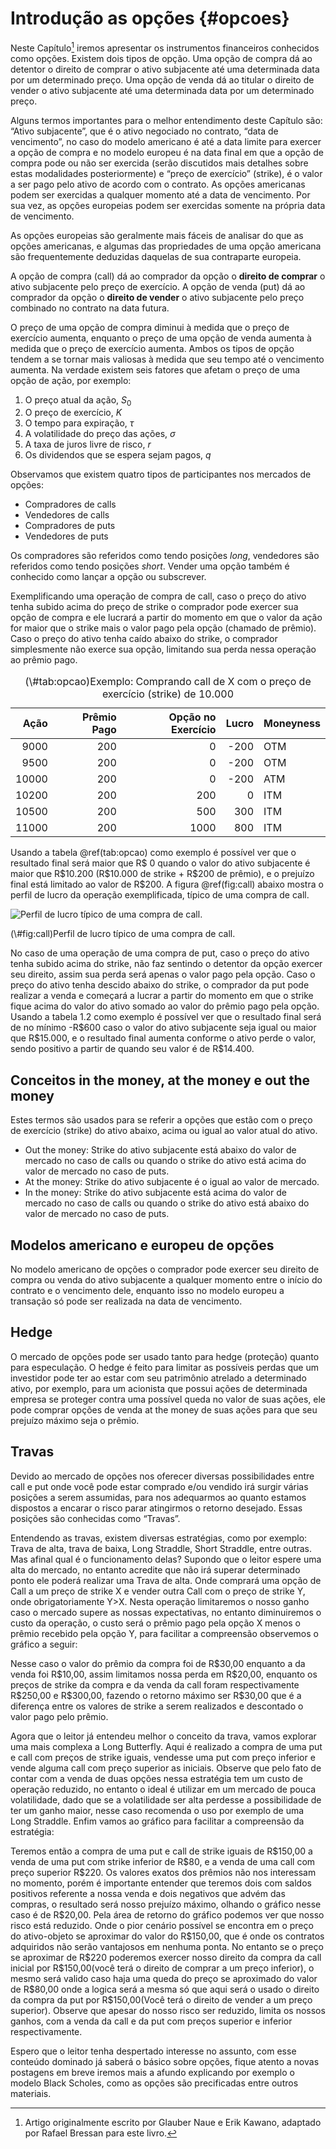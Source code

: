 # Introdução as opções {#opcoes}



Neste Capítulo[^11] iremos apresentar os instrumentos financeiros conhecidos como opções. Existem dois tipos de opção. Uma opção de compra dá ao detentor o direito de comprar o ativo subjacente até uma determinada data por um determinado preço. Uma opção de venda dá ao titular o direito de vender o ativo subjacente até uma determinada data por um determinado preço.

Alguns termos importantes para o melhor entendimento deste Capítulo são: “Ativo subjacente”, que é o ativo negociado no contrato, “data de vencimento”, no caso do modelo americano é até a data limite para exercer a opção de compra e no modelo europeu é na data final em que a opção de compra pode ou não ser exercida (serão discutidos mais detalhes sobre estas modalidades posteriormente) e “preço de exercício” (strike), é o valor a ser pago pelo ativo de acordo com o contrato. As opções americanas podem ser exercidas a qualquer momento até a data de vencimento. Por sua vez, as opções europeias podem ser exercidas somente na própria data de vencimento.

As opções europeias são geralmente mais fáceis de analisar do que as opções americanas, e algumas das propriedades de uma opção americana são frequentemente deduzidas daquelas de sua contraparte europeia.

A opção de compra (call) dá ao comprador da opção o **direito de comprar** o ativo subjacente pelo preço de exercício. A opção de venda (put) dá ao comprador da opção o **direito de vender** o ativo subjacente pelo preço combinado no contrato na data futura.

O preço de uma opção de compra diminui à medida que o preço de exercício
aumenta, enquanto o preço de uma opção de venda aumenta à medida que o preço de
exercício aumenta. Ambos os tipos de opção tendem a se tornar mais valiosas à medida que seu tempo até o vencimento aumenta. Na verdade existem seis fatores que afetam o preço de uma opção de ação, por exemplo:

1. O preço atual da ação, $S_0$
2. O preço de exercício, $K$
3. O tempo para expiração, $\tau$
4. A volatilidade do preço das ações, $\sigma$
5. A taxa de juros livre de risco, $r$
6. Os dividendos que se espera sejam pagos, $q$

Observamos que existem quatro tipos de participantes nos mercados de opções:

- Compradores de calls
- Vendedores de calls
- Compradores de puts
- Vendedores de puts

Os compradores são referidos como tendo posições _long_, vendedores são referidos
como tendo posições _short_. Vender uma opção também é conhecido como lançar a opção ou subscrever.

Exemplificando uma operação de compra de call, caso o preço do ativo tenha subido acima do preço de strike o comprador pode exercer sua opção de compra e ele lucrará a partir do momento em que o valor da ação for maior que o strike mais o valor pago pela opção (chamado de prêmio). Caso o preço do ativo tenha caído abaixo do strike, o comprador simplesmente não exerce sua opção, limitando sua perda nessa operação ao prêmio pago. 

<table>
<caption>(\#tab:opcao)Exemplo: Comprando call de X com o preço de exercício (strike) de 10.000</caption>
 <thead>
  <tr>
   <th style="text-align:right;"> Ação </th>
   <th style="text-align:right;"> Prêmio Pago </th>
   <th style="text-align:right;"> Opção no Exercício </th>
   <th style="text-align:right;"> Lucro </th>
   <th style="text-align:left;"> Moneyness </th>
  </tr>
 </thead>
<tbody>
  <tr>
   <td style="text-align:right;"> 9000 </td>
   <td style="text-align:right;"> 200 </td>
   <td style="text-align:right;"> 0 </td>
   <td style="text-align:right;"> -200 </td>
   <td style="text-align:left;"> OTM </td>
  </tr>
  <tr>
   <td style="text-align:right;"> 9500 </td>
   <td style="text-align:right;"> 200 </td>
   <td style="text-align:right;"> 0 </td>
   <td style="text-align:right;"> -200 </td>
   <td style="text-align:left;"> OTM </td>
  </tr>
  <tr>
   <td style="text-align:right;"> 10000 </td>
   <td style="text-align:right;"> 200 </td>
   <td style="text-align:right;"> 0 </td>
   <td style="text-align:right;"> -200 </td>
   <td style="text-align:left;"> ATM </td>
  </tr>
  <tr>
   <td style="text-align:right;"> 10200 </td>
   <td style="text-align:right;"> 200 </td>
   <td style="text-align:right;"> 200 </td>
   <td style="text-align:right;"> 0 </td>
   <td style="text-align:left;"> ITM </td>
  </tr>
  <tr>
   <td style="text-align:right;"> 10500 </td>
   <td style="text-align:right;"> 200 </td>
   <td style="text-align:right;"> 500 </td>
   <td style="text-align:right;"> 300 </td>
   <td style="text-align:left;"> ITM </td>
  </tr>
  <tr>
   <td style="text-align:right;"> 11000 </td>
   <td style="text-align:right;"> 200 </td>
   <td style="text-align:right;"> 1000 </td>
   <td style="text-align:right;"> 800 </td>
   <td style="text-align:left;"> ITM </td>
  </tr>
</tbody>
</table>

Usando a tabela \@ref(tab:opcao) como exemplo é possível ver que o resultado final será maior que R\$ 0 quando o valor do ativo subjacente é maior que R\$10.200 (R\$10.000 de strike + R\$200 de prêmio), e o prejuízo final está limitado ao valor de R\$200. A figura \@ref(fig:call) abaixo mostra o perfil de lucro da operação exemplificada, típico de uma compra de call.

<div class="figure">
<img src="01-introducao-as-opcoes_files/figure-epub3/call-1.png" alt="Perfil de lucro típico de uma compra de call."  />
<p class="caption">(\#fig:call)Perfil de lucro típico de uma compra de call.</p>
</div>

No caso de uma operação de uma compra de put, caso o preço do ativo tenha subido acima do strike, não faz sentindo o detentor da opção exercer seu direito, assim sua perda será apenas o valor pago pela opção. Caso o preço do ativo tenha descido abaixo do strike, o comprador da put pode realizar a venda e começará a lucrar a partir do momento em que o strike fique acima do valor do ativo somado ao valor do prêmio pago pela opção. Usando a tabela 1.2 como exemplo é possível ver que o resultado final será de no mínimo -R\$600 caso o valor do ativo subjacente seja igual ou maior que R\$15.000, e o resultado final aumenta conforme o ativo perde o valor, sendo positivo a partir de quando seu valor é de R\$14.400.

## Conceitos in the money, at the money e out the money

Estes termos são usados para se referir a opções que estão com o preço de exercício (strike) do ativo abaixo, acima ou igual ao valor atual do ativo.

- Out the money: Strike do ativo subjacente está abaixo do valor de mercado no caso de calls ou quando o strike do ativo está acima do valor de mercado no caso de puts.   
- At the money: Strike do ativo subjacente é o igual ao valor de mercado.
- In the money: Strike do ativo subjacente está acima do valor de mercado no caso de calls ou quando o strike do ativo está abaixo do valor de mercado no caso de puts.

## Modelos americano e europeu de opções

No modelo americano de opções o comprador pode exercer seu direito de compra ou venda do ativo subjacente a qualquer momento entre o início do contrato e o vencimento dele, enquanto isso no modelo europeu a transação só pode ser realizada na data de vencimento.

## Hedge 

O mercado de opções pode ser usado tanto para hedge (proteção) quanto para especulação. O hedge é feito para limitar as possíveis perdas que um investidor pode ter ao estar com seu patrimônio atrelado a determinado ativo, por exemplo, para um acionista que possui ações de determinada empresa se proteger contra uma possível queda no valor de suas ações, ele pode comprar opções de venda at the money de suas ações para que seu prejuízo máximo seja o prêmio. 

## Travas 

Devido ao mercado de opções nos oferecer diversas possibilidades entre call e put onde você pode estar comprado e/ou vendido irá surgir várias posições a serem assumidas, para nos adequarmos ao quanto estamos dispostos a encarar o risco parar atingirmos o retorno desejado. Essas posições são conhecidas como “Travas”.

Entendendo as travas, existem diversas estratégias, como por exemplo:  Trava de alta, trava de baixa, Long Straddle, Short Straddle, entre outras. Mas afinal qual é o funcionamento delas? Supondo que o leitor espere uma alta do mercado, no entanto acredite que não irá superar determinado ponto ele poderá realizar uma Trava de alta. Onde comprará uma opção de Call a um preço de strike X e vender outra Call com o preço de strike Y, onde obrigatoriamente Y>X. Nesta operação limitaremos o nosso ganho caso o mercado supere as nossas expectativas, no entanto diminuiremos o custo da operação, o custo será o prêmio pago pela opção X menos o prêmio recebido pela opção Y, para facilitar a compreensão observemos o gráfico a seguir:
 
Nesse caso o valor do prêmio da compra foi de R\$30,00 enquanto a da venda foi R\$10,00, assim limitamos nossa perda em R\$20,00, enquanto os preços de strike da compra e da venda da call foram respectivamente R\$250,00 e R\$300,00, fazendo o retorno máximo ser R\$30,00 que é a diferença entre os valores de strike a serem realizados e descontado o valor pago pelo prêmio.

Agora que o leitor já entendeu melhor o conceito da trava, vamos explorar uma mais complexa a Long Butterfly. Aqui é realizado a compra de uma put e call com preços de strike iguais, vendesse uma put com preço inferior e vende alguma call com preço superior as iniciais. Observe que pelo fato de contar com a venda de duas opções nessa estratégia tem um custo de operação reduzido, no entanto o ideal é utilizar em um mercado de pouca volatilidade, dado que se a volatilidade ser alta perdesse a possibilidade de ter um ganho maior, nesse caso recomenda o uso por exemplo de uma Long Straddle. Enfim vamos ao gráfico para facilitar a compreensão da estratégia: 

Teremos então a compra de uma put e call de strike iguais de R\$150,00 a venda de uma put com strike inferior de R\$80, e a venda de uma call com preço superior R\$220. Os valores exatos dos prêmios não nos interessam no momento, porém é importante entender que teremos dois com saldos positivos referente a nossa venda e dois negativos que advém das compras, o resultado será nosso prejuízo máximo, olhando o gráfico nesse caso é de R\$20,00. Pela área de retorno do gráfico podemos ver que nosso risco está reduzido. Onde o pior cenário possível se encontra em o preço do ativo-objeto se aproximar do valor do R\$150,00, que é onde os contratos adquiridos não serão vantajosos em nenhuma ponta. No entanto se o preço se aproximar de R\$220 poderemos exercer nosso direito da compra da call inicial por R\$150,00(você terá o direito de comprar a um preço inferior), o mesmo será valido caso haja uma queda do preço se aproximado do valor de R\$80,00 onde a logica será a mesma só que aqui será o usado o direito da compra da put por R\$150,00(Você terá o direito de vender a um preço superior). Observe que apesar do nosso risco ser reduzido, limita os nossos ganhos, com a venda da call e da put com preços superior e inferior respectivamente.

Espero que o leitor tenha despertado interesse no assunto, com esse conteúdo dominado já saberá o básico sobre opções, fique atento a novas postagens em breve iremos mais a afundo explicando por exemplo o modelo Black Scholes, como as opções são precificadas entre outros materiais.

[^11]: Artigo originalmente escrito por Glauber Naue e Erik Kawano, adaptado por Rafael Bressan para este livro.
